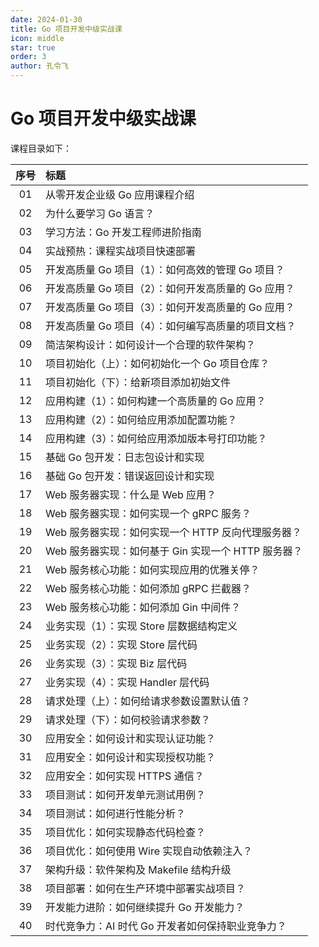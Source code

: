 ```yaml
---
date: 2024-01-30
title: Go 项目开发中级实战课
icon: middle
star: true
order: 3
author: 孔令飞
---
```


# Go 项目开发中级实战课

课程目录如下：

|序号|标题|
|:----:|:----|
|01|从零开发企业级 Go 应用课程介绍|
|02|为什么要学习 Go 语言？|
|03|学习方法：Go 开发工程师进阶指南|
|04|实战预热：课程实战项目快速部署|
|05|开发高质量 Go 项目（1）：如何高效的管理 Go 项目？|
|06|开发高质量 Go 项目（2）：如何开发高质量的 Go 应用？|
|07|开发高质量 Go 项目（3）：如何开发高质量的 Go 应用？|
|08|开发高质量 Go 项目（4）：如何编写高质量的项目文档？|
|09|简洁架构设计：如何设计一个合理的软件架构？|
|10|项目初始化（上）：如何初始化一个 Go 项目仓库？|
|11|项目初始化（下）：给新项目添加初始文件|
|12|应用构建（1）：如何构建一个高质量的 Go 应用？|
|13|应用构建（2）：如何给应用添加配置功能？|
|14|应用构建（3）：如何给应用添加版本号打印功能？|
|15|基础 Go 包开发：日志包设计和实现|
|16|基础 Go 包开发：错误返回设计和实现|
|17|Web 服务器实现：什么是 Web 应用？|
|18|Web 服务器实现：如何实现一个 gRPC 服务？|
|19|Web 服务器实现：如何实现一个 HTTP 反向代理服务器？|
|20|Web 服务器实现：如何基于 Gin 实现一个 HTTP 服务器？|
|21|Web 服务核心功能：如何实现应用的优雅关停？|
|22|Web 服务核心功能：如何添加 gRPC 拦截器？|
|23|Web 服务核心功能：如何添加 Gin 中间件？|
|24|业务实现（1）：实现 Store 层数据结构定义|
|25|业务实现（2）：实现 Store 层代码|
|26|业务实现（3）：实现 Biz 层代码|
|27|业务实现（4）：实现 Handler 层代码|
|28|请求处理（上）：如何给请求参数设置默认值？|
|29|请求处理（下）：如何校验请求参数？|
|30|应用安全：如何设计和实现认证功能？|
|31|应用安全：如何设计和实现授权功能？|
|32|应用安全：如何实现 HTTPS 通信？|
|33|项目测试：如何开发单元测试用例？|
|34|项目测试：如何进行性能分析？|
|35|项目优化：如何实现静态代码检查？|
|36|项目优化：如何使用 Wire 实现自动依赖注入？|
|37|架构升级：软件架构及 Makefile 结构升级|
|38|项目部署：如何在生产环境中部署实战项目？|
|39|开发能力进阶：如何继续提升 Go 开发能力？|
|40|时代竞争力：AI 时代 Go 开发者如何保持职业竞争力？|
